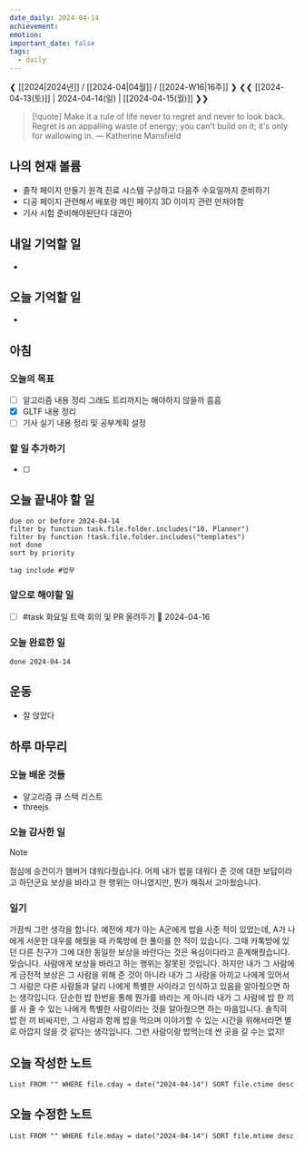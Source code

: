 ```yaml
---
date_daily: 2024-04-14
achievement: 
emotion: 
important_date: false
tags:
  - daily
---
```

❮ [[2024|2024년]] / [[2024-04|04월]] / [[2024-W16|16주]] ❯
❮❮ [[2024-04-13(토)]] | 2024-04-14(일) | [[2024-04-15(월)]] ❯❯

> [!quote] Make it a rule of life never to regret and never to look back. Regret is an appalling waste of energy; you can't build on it; it's only for wallowing in.
> — Katherine Mansfield
## 나의 현재 볼륨
* 졸작 페이지 만들기 원격 진료 시스템 구상하고 다음주 수요일까지 준비하기
* 디공 페이지 관련해서 배포랑 메인 페이지 3D 이미지 관련 만져야함
* 기사 시험 준비해야된단다 대관아
## 내일 기억할 일
- 
## 오늘 기억할 일
* 


## 아침

### 오늘의 목표

- [ ] 알고리즘 내용 정리 그래도 트리까지는 해야하지 않을까 흠흠
- [x] GLTF 내용 정리
- [ ] 기사 실기 내용 정리 및 공부계획 설정

### 할 일 추가하기

- [ ] 

## 오늘 끝내야 할 일
```tasks
due on or before 2024-04-14
filter by function task.file.folder.includes("10. Planner")
filter by function !task.file.folder.includes("templates")
not done
sort by priority
```
```tasks
tag include #업무 
```

### 앞으로 해야할 일
* [ ] #task 화요일 트랙 회의 및 PR 올려두기 📅 2024-04-16 

### 오늘 완료한 일
```tasks
done 2024-04-14
```

## 운동
- 잘 앉았다

## 하루 마무리
### 오늘 배운 것들
- 알고리즘 큐 스택 리스트
- threejs
### 오늘 감사한 일
>[!note]
>점심에 승건이가 햄버거 데워다줬습니다. 어제 내가 밥을 데워다 준 것에 대한 보답이라고 하던군요
>보상을 바라고 한 행위는 아니였지만, 뭔가 해줘서 고마웠습니다.
### 일기
가끔씩 그런 생각을 합니다. 예전에 제가 아는 A군에게 밥을 사준 적이 있었는데, A가 나에게 서운한 대우를 해줬을 때 카톡방에 한 풀이를 한 적이 있습니다. 그때 카톡방에 있던 다른 친구가 그에 대한 동일한 보상을 바란다는 것은 욕심이다라고 훈계해줬습니다.
맞습니다. 사람에게 보상을 바라고 하는 행위는 잘못된 것입니다. 하지만 내가 그 사람에게 금전적 보상은 그 사람을 위해 준 것이 아니라 내가 그 사람을 아끼고 나에게 있어서 그 사람은 다른 사람들과 달리 나에게 특별한 사이라고 인식하고 있음을 알아줬으면 하는 생각입니다.
단순한 밥 한번을 통해 뭔가를 바라는 게 아니라 내가 그 사람에 밥 한 끼를 사 줄 수 있는 나에게 특별한 사람이라는 것을 알아줬으면 하는 마음입니다.
솔직히 밥 한 끼 비싸지만, 그 사람과 함께 밥을 먹으며 이야기할 수 있는 시간을 위해서라면 별로 아깝지 않을 것 같다는 생각입니다. 그런 사람이랑 밥먹는데 싼 곳을 갈 수는 없지!

## 오늘 작성한 노트
```dataview
List FROM "" WHERE file.cday = date("2024-04-14") SORT file.ctime desc

```

## 오늘 수정한 노트
```dataview
List FROM "" WHERE file.mday = date("2024-04-14") SORT file.mtime desc


```